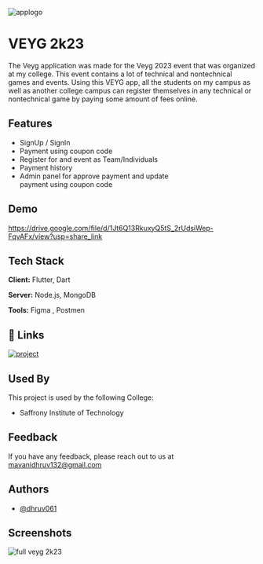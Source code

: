 ![applogo](https://user-images.githubusercontent.com/96719397/231734594-e69776ad-923a-4494-891a-f01eb248c73a.png)


# VEYG 2k23 

The Veyg application was made for the Veyg 2023 event that was organized at my college. This event contains a lot of technical and nontechnical games and events. Using this VEYG app, all the students on my campus as well as another college campus can register themselves in any technical or nontechnical game by paying some amount of fees online.


## Features

- SignUp / SignIn
- Payment using coupon  code
- Register for and event as Team/Individuals
- Payment history
- Admin panel for approve payment and update    
  payment using coupon code 


## Demo
https://drive.google.com/file/d/1Jt6Q13RkuxyQ5tS_2rUdsiWep-FqvAFx/view?usp=share_link


## Tech Stack

**Client:** Flutter, Dart

**Server:** Node.js, MongoDB 

**Tools:** Figma , Postmen 


## 🔗 Links
[![project](https://img.shields.io/badge/Veyg-App-000?style=for-the-badge&logo=ko-fi&logoColor=white)](https://play.google.com/store/apps/details?id=com.DhruvMavani.Veyg2k23)



## Used By

This project is used by the following College:

- Saffrony Institute of Technology 



## Feedback

If you have any feedback, please reach out to us at mavanidhruv132@gmail.com 


## Authors

- [@dhruv061](https://github.com/dhruv061)


## Screenshots


![full veyg 2k23](https://user-images.githubusercontent.com/96719397/231734228-13b85f84-9590-4aae-8b0b-c283d75790eb.png)


